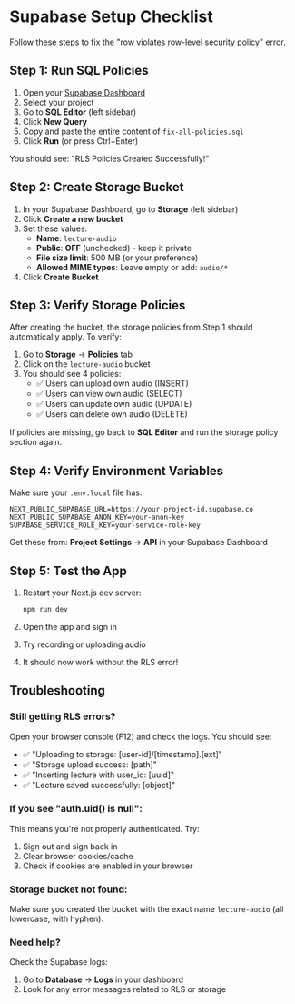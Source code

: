 # Supabase Setup Checklist

Follow these steps to fix the "row violates row-level security policy" error.

## Step 1: Run SQL Policies

1. Open your [Supabase Dashboard](https://supabase.com/dashboard)
2. Select your project
3. Go to **SQL Editor** (left sidebar)
4. Click **New Query**
5. Copy and paste the entire content of `fix-all-policies.sql`
6. Click **Run** (or press Ctrl+Enter)

You should see: "RLS Policies Created Successfully!"

## Step 2: Create Storage Bucket

1. In your Supabase Dashboard, go to **Storage** (left sidebar)
2. Click **Create a new bucket**
3. Set these values:
   - **Name**: `lecture-audio`
   - **Public**: **OFF** (unchecked) - keep it private
   - **File size limit**: 500 MB (or your preference)
   - **Allowed MIME types**: Leave empty or add: `audio/*`
4. Click **Create Bucket**

## Step 3: Verify Storage Policies

After creating the bucket, the storage policies from Step 1 should automatically apply. To verify:

1. Go to **Storage** → **Policies** tab
2. Click on the `lecture-audio` bucket
3. You should see 4 policies:
   - ✅ Users can upload own audio (INSERT)
   - ✅ Users can view own audio (SELECT)
   - ✅ Users can update own audio (UPDATE)
   - ✅ Users can delete own audio (DELETE)

If policies are missing, go back to **SQL Editor** and run the storage policy section again.

## Step 4: Verify Environment Variables

Make sure your `.env.local` file has:

```env
NEXT_PUBLIC_SUPABASE_URL=https://your-project-id.supabase.co
NEXT_PUBLIC_SUPABASE_ANON_KEY=your-anon-key
SUPABASE_SERVICE_ROLE_KEY=your-service-role-key
```

Get these from: **Project Settings** → **API** in your Supabase Dashboard

## Step 5: Test the App

1. Restart your Next.js dev server:
   ```bash
   npm run dev
   ```

2. Open the app and sign in
3. Try recording or uploading audio
4. It should now work without the RLS error!

## Troubleshooting

### Still getting RLS errors?

Open your browser console (F12) and check the logs. You should see:
- ✅ "Uploading to storage: [user-id]/[timestamp].[ext]"
- ✅ "Storage upload success: [path]"
- ✅ "Inserting lecture with user_id: [uuid]"
- ✅ "Lecture saved successfully: [object]"

### If you see "auth.uid() is null":

This means you're not properly authenticated. Try:
1. Sign out and sign back in
2. Clear browser cookies/cache
3. Check if cookies are enabled in your browser

### Storage bucket not found:

Make sure you created the bucket with the exact name `lecture-audio` (all lowercase, with hyphen).

### Need help?

Check the Supabase logs:
1. Go to **Database** → **Logs** in your dashboard
2. Look for any error messages related to RLS or storage
